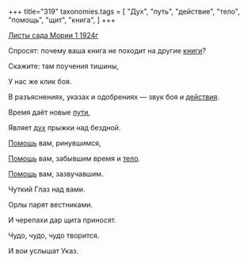 +++
title="319"
taxonomies.tags = [
 "Дух",
 "путь",
 "действие",
 "тело",
 "помощь",
 "щит",
 "книга",
]
+++

[Листы сада Мории 1 1924г](/agni/1924)

Спросят: почему ваша книга не походит на другие [книги](/tags/книга)?   

Скажите: там поучения тишины,   

У нас же клик боя.   

В разъяснениях, указах и одобрениях — звук боя и [действия](/tags/действие).   

Время даёт новые [пути](/tags/путь),   

Являет [дух](/tags/Дух) прыжки над бездной.   

[Помощь](/tags/помощь) вам, ринувшимся,   

[Помощь](/tags/помощь) вам, забывшим время и [тело](/tags/тело).   

[Помощь](/tags/помощь) вам, зазвучавшим.   

Чуткий Глаз над вами.   

Орлы парят вестниками.   

И черепахи дар щита приносят.   

Чудо, чудо, чудо творится.   

И вои услышат Указ.   


